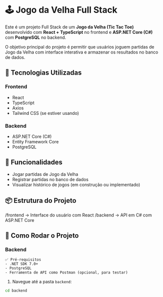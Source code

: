 # 🕹️ Jogo da Velha Full Stack

Este é um projeto Full Stack de um **Jogo da Velha (Tic Tac Toe)** desenvolvido com **React + TypeScript** no frontend e **ASP.NET Core (C#)** com **PostgreSQL** no backend.

O objetivo principal do projeto é permitir que usuários joguem partidas de Jogo da Velha com interface interativa e armazenar os resultados no banco de dados.

## 🚀 Tecnologias Utilizadas

### Frontend
- React
- TypeScript
- Axios
- Tailwind CSS (se estiver usando)

### Backend
- ASP.NET Core (C#)
- Entity Framework Core
- PostgreSQL

## 🧠 Funcionalidades
- Jogar partidas de Jogo da Velha
- Registrar partidas no banco de dados
- Visualizar histórico de jogos (em construção ou implementado)

## 📦 Estrutura do Projeto

/frontend → Interface do usuário com React
/backend → API em C# com ASP.NET Core

## 📌 Como Rodar o Projeto

### Backend
    ✅ Pré-requisitos
    - .NET SDK 7.0+
    - PostgreSQL
    - Ferramenta de API como Postman (opcional, para testar)
    
1. Navegue até a pasta `backend`:
```bash
cd backend
